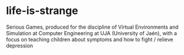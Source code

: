 # life-is-strange
Serious Games, produced for the discipline of Virtual Environments and Simulation at Computer Engineering at UJA (University of Jaén), with a focus on teaching children about symptoms and how to fight / relieve depression
